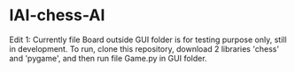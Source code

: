 # IAI-chess-AI

Edit 1: Currently file Board outside GUI folder is for testing purpose only, still in development. To run, clone this repository, download 2 libraries 'chess' and 'pygame', and then run file Game.py in GUI folder.
